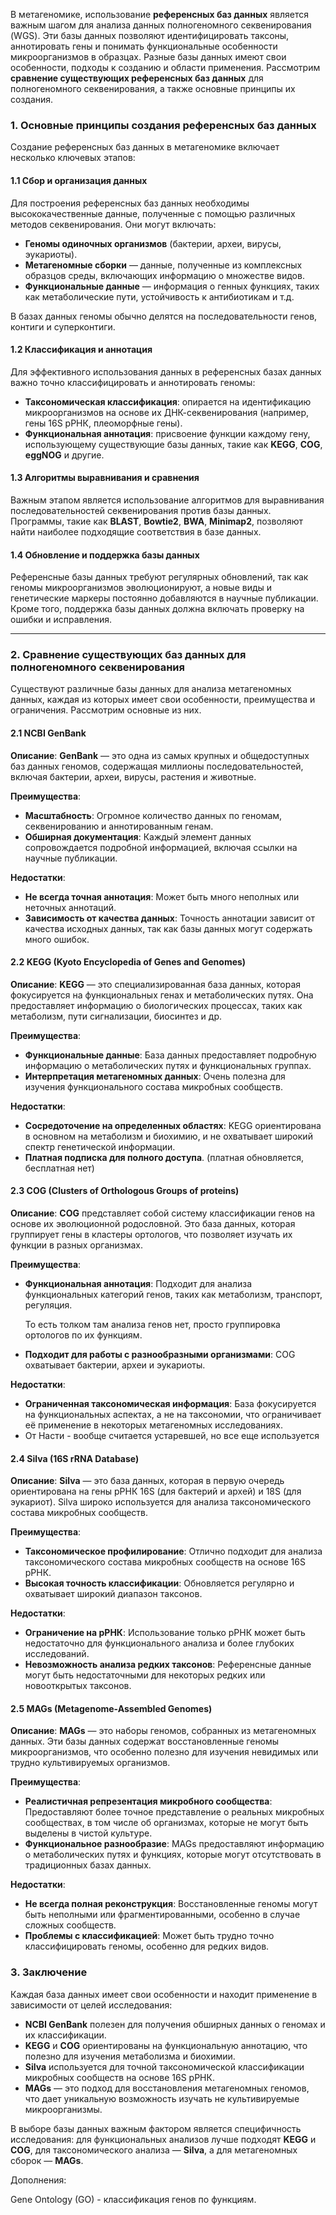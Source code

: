 В метагеномике, использование **референсных баз данных** является важным шагом для анализа данных полногеномного секвенирования (WGS). Эти базы данных позволяют идентифицировать таксоны, аннотировать гены и понимать функциональные особенности микроорганизмов в образцах. Разные базы данных имеют свои особенности, подходы к созданию и области применения. Рассмотрим **сравнение существующих референсных баз данных** для полногеномного секвенирования, а также основные принципы их создания.

### 1. **Основные принципы создания референсных баз данных**

Создание референсных баз данных в метагеномике включает несколько ключевых этапов:

#### 1.1 **Сбор и организация данных**

Для построения референсных баз данных необходимы высококачественные данные, полученные с помощью различных методов секвенирования. Они могут включать:

-   **Геномы одиночных организмов** (бактерии, археи, вирусы, эукариоты).
-   **Метагеномные сборки** — данные, полученные из комплексных образцов среды, включающих информацию о множестве видов.
-   **Функциональные данные** — информация о генных функциях, таких как метаболические пути, устойчивость к антибиотикам и т.д.

В базах данных геномы обычно делятся на последовательности генов, контиги и суперконтиги.

#### 1.2 **Классификация и аннотация**

Для эффективного использования данных в референсных базах данных важно точно классифицировать и аннотировать геномы:

-   **Таксономическая классификация**: опирается на идентификацию микроорганизмов на основе их ДНК-секвенирования (например, гены 16S рРНК, плеоморфные гены).
-   **Функциональная аннотация**: присвоение функции каждому гену, использующему существующие базы данных, такие как **KEGG**, **COG**, **eggNOG** и другие.

#### 1.3 **Алгоритмы выравнивания и сравнения**

Важным этапом является использование алгоритмов для выравнивания последовательностей секвенирования против базы данных. Программы, такие как **BLAST**, **Bowtie2**, **BWA**, **Minimap2**, позволяют найти наиболее подходящие соответствия в базе данных.

#### 1.4 **Обновление и поддержка базы данных**

Референсные базы данных требуют регулярных обновлений, так как геномы микроорганизмов эволюционируют, а новые виды и генетические маркеры постоянно добавляются в научные публикации. Кроме того, поддержка базы данных должна включать проверку на ошибки и исправления.

------------------------------------------------------------------------

### 2. **Сравнение существующих баз данных для полногеномного секвенирования**

Существуют различные базы данных для анализа метагеномных данных, каждая из которых имеет свои особенности, преимущества и ограничения. Рассмотрим основные из них.

#### 2.1 **NCBI GenBank**

**Описание**: **GenBank** — это одна из самых крупных и общедоступных баз данных геномов, содержащая миллионы последовательностей, включая бактерии, археи, вирусы, растения и животные.

**Преимущества**:

-   **Масштабность**: Огромное количество данных по геномам, секвенированию и аннотированным генам.
-   **Обширная документация**: Каждый элемент данных сопровождается подробной информацией, включая ссылки на научные публикации.

**Недостатки**:

-   **Не всегда точная аннотация**: Может быть много неполных или неточных аннотаций.
-   **Зависимость от качества данных**: Точность аннотации зависит от качества исходных данных, так как базы данных могут содержать много ошибок.

#### 2.2 **KEGG (Kyoto Encyclopedia of Genes and Genomes)**

**Описание**: **KEGG** — это специализированная база данных, которая фокусируется на функциональных генах и метаболических путях. Она предоставляет информацию о биологических процессах, таких как метаболизм, пути сигнализации, биосинтез и др.

**Преимущества**:

-   **Функциональные данные**: База данных предоставляет подробную информацию о метаболических путях и функциональных группах.
-   **Интерпретация метагеномных данных**: Очень полезна для изучения функционального состава микробных сообществ.

**Недостатки**:

-   **Сосредоточение на определенных областях**: KEGG ориентирована в основном на метаболизм и биохимию, и не охватывает широкий спектр генетической информации.
-   **Платная подписка для полного доступа**. (платная обновляется, бесплатная нет)

#### 2.3 **COG (Clusters of Orthologous Groups of proteins)**

**Описание**: **COG** представляет собой систему классификации генов на основе их эволюционной родословной. Это база данных, которая группирует гены в кластеры ортологов, что позволяет изучать их функции в разных организмах.

**Преимущества**:

-   **Функциональная аннотация**: Подходит для анализа функциональных категорий генов, таких как метаболизм, транспорт, регуляция.

    То есть толком там анализа генов нет, просто группировка ортологов по их функциям.

-   **Подходит для работы с разнообразными организмами**: COG охватывает бактерии, археи и эукариоты.

**Недостатки**:

-   **Ограниченная таксономическая информация**: База фокусируется на функциональных аспектах, а не на таксономии, что ограничивает её применение в некоторых метагеномных исследованиях.
-   От Насти - вообще считается устаревшей, но все еще используется

#### 2.4 **Silva (16S rRNA Database)**

**Описание**: **Silva** — это база данных, которая в первую очередь ориентирована на гены рРНК 16S (для бактерий и архей) и 18S (для эукариот). Silva широко используется для анализа таксономического состава микробных сообществ.

**Преимущества**:

-   **Таксономическое профилирование**: Отлично подходит для анализа таксономического состава микробных сообществ на основе 16S рРНК.
-   **Высокая точность классификации**: Обновляется регулярно и охватывает широкий диапазон таксонов.

**Недостатки**:

-   **Ограничение на рРНК**: Использование только рРНК может быть недостаточно для функционального анализа и более глубоких исследований.
-   **Невозможность анализа редких таксонов**: Референсные данные могут быть недостаточными для некоторых редких или новооткрытых таксонов.

#### 2.5 **MAGs (Metagenome-Assembled Genomes)**

**Описание**: **MAGs** — это наборы геномов, собранных из метагеномных данных. Эти базы данных содержат восстановленные геномы микроорганизмов, что особенно полезно для изучения невидимых или трудно культивируемых организмов.

**Преимущества**:

-   **Реалистичная репрезентация микробного сообщества**: Предоставляют более точное представление о реальных микробных сообществах, в том числе об организмах, которые не могут быть выделены в чистой культуре.
-   **Функциональное разнообразие**: MAGs предоставляют информацию о метаболических путях и функциях, которые могут отсутствовать в традиционных базах данных.

**Недостатки**:

-   **Не всегда полная реконструкция**: Восстановленные геномы могут быть неполными или фрагментированными, особенно в случае сложных сообществ.
-   **Проблемы с классификацией**: Может быть трудно точно классифицировать геномы, особенно для редких видов.

### 3. **Заключение**

Каждая база данных имеет свои особенности и находит применение в зависимости от целей исследования:

-   **NCBI GenBank** полезен для получения обширных данных о геномах и их классификации.
-   **KEGG** и **COG** ориентированы на функциональную аннотацию, что полезно для изучения метаболизма и биохимии.
-   **Silva** используется для точной таксономической классификации микробных сообществ на основе 16S рРНК.
-   **MAGs** — это подход для восстановления метагеномных геномов, что дает уникальную возможность изучать не культивируемые микроорганизмы.

В выборе базы данных важным фактором является специфичность исследования: для функциональных анализов лучше подходят **KEGG** и **COG**, для таксономического анализа — **Silva**, а для метагеномных сборок — **MAGs**.

Дополнения:

Gene Ontology (GO) - классификация генов по функциям.

![![](images/clipboard-3916590459.png)](images/clipboard-3417785189.png)
